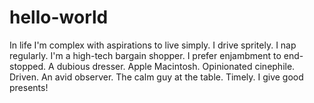 # hello-world 
In life I'm complex with aspirations to live simply. I drive spritely. I nap regularly. I'm a high-tech bargain shopper. I prefer enjambment to end-stopped. A dubious dresser. Apple Macintosh. Opinionated cinephile. Driven. An avid observer. The calm guy at the table. Timely. I give good presents!
